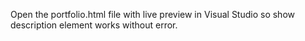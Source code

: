 Open the portfolio.html file with live preview in Visual Studio so show description element works without error.